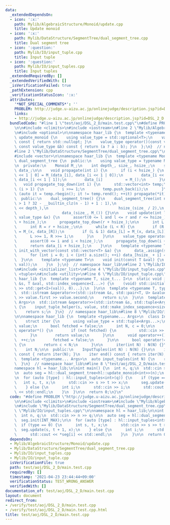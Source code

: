 ```yaml
---
data:
  _extendedDependsOn:
  - icon: ':x:'
    path: Mylib/AlgebraicStructure/Monoid/update.cpp
    title: Update monoid
  - icon: ':x:'
    path: Mylib/DataStructure/SegmentTree/dual_segment_tree.cpp
    title: Dual segment tree
  - icon: ':question:'
    path: Mylib/IO/input_tuple.cpp
    title: Input tuple
  - icon: ':question:'
    path: Mylib/IO/input_tuples.cpp
    title: Input tuples
  _extendedRequiredBy: []
  _extendedVerifiedWith: []
  _isVerificationFailed: true
  _pathExtension: cpp
  _verificationStatusIcon: ':x:'
  attributes:
    '*NOT_SPECIAL_COMMENTS*': ''
    PROBLEM: http://judge.u-aizu.ac.jp/onlinejudge/description.jsp?id=DSL_2_D
    links:
    - http://judge.u-aizu.ac.jp/onlinejudge/description.jsp?id=DSL_2_D
  bundledCode: "#line 1 \"test/aoj/DSL_2_D/main.test.cpp\"\n#define PROBLEM \"http://judge.u-aizu.ac.jp/onlinejudge/description.jsp?id=DSL_2_D\"\
    \n\n#include <climits>\n#include <iostream>\n#line 2 \"Mylib/AlgebraicStructure/Monoid/update.cpp\"\
    \n#include <optional>\n\nnamespace haar_lib {\n  template <typename T>\n  struct\
    \ update_monoid {\n    using value_type = std::optional<T>;\n    value_type operator()()\
    \ const { return std::nullopt; }\n    value_type operator()(const value_type &a,\
    \ const value_type &b) const { return (a ? a : b); }\n  };\n}  // namespace haar_lib\n\
    #line 2 \"Mylib/DataStructure/SegmentTree/dual_segment_tree.cpp\"\n#include <cassert>\n\
    #include <vector>\n\nnamespace haar_lib {\n  template <typename Monoid>\n  class\
    \ dual_segment_tree {\n  public:\n    using value_type = typename Monoid::value_type;\n\
    \n  private:\n    Monoid M_;\n    int depth_, size_, hsize_;\n    std::vector<value_type>\
    \ data_;\n\n    void propagate(int i) {\n      if (i < hsize_) {\n        data_[i\
    \ << 1 | 0] = M_(data_[i], data_[i << 1 | 0]);\n        data_[i << 1 | 1] = M_(data_[i],\
    \ data_[i << 1 | 1]);\n        data_[i]          = M_();\n      }\n    }\n\n \
    \   void propagate_top_down(int i) {\n      std::vector<int> temp;\n      while\
    \ (i > 1) {\n        i >>= 1;\n        temp.push_back(i);\n      }\n\n      for\
    \ (auto it = temp.rbegin(); it != temp.rend(); ++it) propagate(*it);\n    }\n\n\
    \  public:\n    dual_segment_tree() {}\n    dual_segment_tree(int n) : depth_(n\
    \ > 1 ? 32 - __builtin_clz(n - 1) + 1 : 1),\n                               size_(1\
    \ << depth_),\n                               hsize_(size_ / 2),\n           \
    \                    data_(size_, M_()) {}\n\n    void update(int l, int r, const\
    \ value_type &x) {\n      assert(0 <= l and l <= r and r <= hsize_);\n      propagate_top_down(l\
    \ + hsize_);\n      propagate_top_down(r + hsize_);\n\n      int L = l + hsize_;\n\
    \      int R = r + hsize_;\n\n      while (L < R) {\n        if (R & 1) --R, data_[R]\
    \ = M_(x, data_[R]);\n        if (L & 1) data_[L] = M_(x, data_[L]), ++L;\n  \
    \      L >>= 1, R >>= 1;\n      }\n    }\n\n    value_type operator[](int i) {\n\
    \      assert(0 <= i and i < hsize_);\n      propagate_top_down(i + hsize_);\n\
    \      return data_[i + hsize_];\n    }\n\n    template <typename T>\n    void\
    \ init_with_vector(const std::vector<T> &a) {\n      data_.assign(size_, M_());\n\
    \      for (int i = 0; i < (int) a.size(); ++i) data_[hsize_ + i] = a[i];\n  \
    \  }\n\n    template <typename T>\n    void init(const T &val) {\n      init_with_vector(std::vector<value_type>(hsize_,\
    \ val));\n    }\n  };\n}  // namespace haar_lib\n#line 2 \"Mylib/IO/input_tuples.cpp\"\
    \n#include <initializer_list>\n#line 4 \"Mylib/IO/input_tuples.cpp\"\n#include\
    \ <tuple>\n#include <utility>\n#line 6 \"Mylib/IO/input_tuple.cpp\"\n\nnamespace\
    \ haar_lib {\n  template <typename T, size_t... I>\n  static void input_tuple_helper(std::istream\
    \ &s, T &val, std::index_sequence<I...>) {\n    (void) std::initializer_list<int>{(void(s\
    \ >> std::get<I>(val)), 0)...};\n  }\n\n  template <typename T, typename U>\n\
    \  std::istream &operator>>(std::istream &s, std::pair<T, U> &value) {\n    s\
    \ >> value.first >> value.second;\n    return s;\n  }\n\n  template <typename...\
    \ Args>\n  std::istream &operator>>(std::istream &s, std::tuple<Args...> &value)\
    \ {\n    input_tuple_helper(s, value, std::make_index_sequence<sizeof...(Args)>());\n\
    \    return s;\n  }\n}  // namespace haar_lib\n#line 8 \"Mylib/IO/input_tuples.cpp\"\
    \n\nnamespace haar_lib {\n  template <typename... Args>\n  class InputTuples {\n\
    \    struct iter {\n      using value_type = std::tuple<Args...>;\n      value_type\
    \ value;\n      bool fetched = false;\n      int N, c = 0;\n\n      value_type\
    \ operator*() {\n        if (not fetched) {\n          std::cin >> value;\n  \
    \      }\n        return value;\n      }\n\n      void operator++() {\n      \
    \  ++c;\n        fetched = false;\n      }\n\n      bool operator!=(iter &) const\
    \ {\n        return c < N;\n      }\n\n      iter(int N) : N(N) {}\n    };\n\n\
    \    int N;\n\n  public:\n    InputTuples(int N) : N(N) {}\n\n    iter begin()\
    \ const { return iter(N); }\n    iter end() const { return iter(N); }\n  };\n\n\
    \  template <typename... Args>\n  auto input_tuples(int N) {\n    return InputTuples<Args...>(N);\n\
    \  }\n}  // namespace haar_lib\n#line 8 \"test/aoj/DSL_2_D/main.test.cpp\"\n\n\
    namespace hl = haar_lib;\n\nint main() {\n  int n, q;\n  std::cin >> n >> q;\n\
    \n  auto seg = hl::dual_segment_tree<hl::update_monoid<int>>(n);\n  seg.init(INT_MAX);\n\
    \n  for (auto [type] : hl::input_tuples<int>(q)) {\n    if (type == 0) {\n   \
    \   int s, t, x;\n      std::cin >> s >> t >> x;\n      seg.update(s, t + 1, x);\n\
    \    } else {\n      int i;\n      std::cin >> i;\n      std::cout << *seg[i]\
    \ << std::endl;\n    }\n  }\n\n  return 0;\n}\n"
  code: "#define PROBLEM \"http://judge.u-aizu.ac.jp/onlinejudge/description.jsp?id=DSL_2_D\"\
    \n\n#include <climits>\n#include <iostream>\n#include \"Mylib/AlgebraicStructure/Monoid/update.cpp\"\
    \n#include \"Mylib/DataStructure/SegmentTree/dual_segment_tree.cpp\"\n#include\
    \ \"Mylib/IO/input_tuples.cpp\"\n\nnamespace hl = haar_lib;\n\nint main() {\n\
    \  int n, q;\n  std::cin >> n >> q;\n\n  auto seg = hl::dual_segment_tree<hl::update_monoid<int>>(n);\n\
    \  seg.init(INT_MAX);\n\n  for (auto [type] : hl::input_tuples<int>(q)) {\n  \
    \  if (type == 0) {\n      int s, t, x;\n      std::cin >> s >> t >> x;\n    \
    \  seg.update(s, t + 1, x);\n    } else {\n      int i;\n      std::cin >> i;\n\
    \      std::cout << *seg[i] << std::endl;\n    }\n  }\n\n  return 0;\n}\n"
  dependsOn:
  - Mylib/AlgebraicStructure/Monoid/update.cpp
  - Mylib/DataStructure/SegmentTree/dual_segment_tree.cpp
  - Mylib/IO/input_tuples.cpp
  - Mylib/IO/input_tuple.cpp
  isVerificationFile: true
  path: test/aoj/DSL_2_D/main.test.cpp
  requiredBy: []
  timestamp: '2021-04-23 23:44:44+09:00'
  verificationStatus: TEST_WRONG_ANSWER
  verifiedWith: []
documentation_of: test/aoj/DSL_2_D/main.test.cpp
layout: document
redirect_from:
- /verify/test/aoj/DSL_2_D/main.test.cpp
- /verify/test/aoj/DSL_2_D/main.test.cpp.html
title: test/aoj/DSL_2_D/main.test.cpp
---
```

